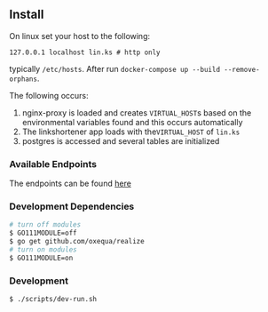 ## Install
On linux set your host to the following:

    127.0.0.1 localhost lin.ks # http only

typically `/etc/hosts`. After run `docker-compose up --build --remove-orphans`.

The following occurs: 
   1) nginx-proxy is loaded and creates `VIRTUAL_HOST`s based on the environmental variables found and this occurs automatically 
   2) The linkshortener app loads with the`VIRTUAL_HOST` of `lin.ks`
   3) postgres is accessed and several tables are initialized

### Available Endpoints

The endpoints can be found [here](https://documenter.getpostman.com/view/9113626/SWLiZ66m?version=latest)

### Development Dependencies

```bash
# turn off modules
$ GO111MODULE=off
$ go get github.com/oxequa/realize
# turn on modules
$ GO111MODULE=on
```

### Development

```bash
$ ./scripts/dev-run.sh
```
